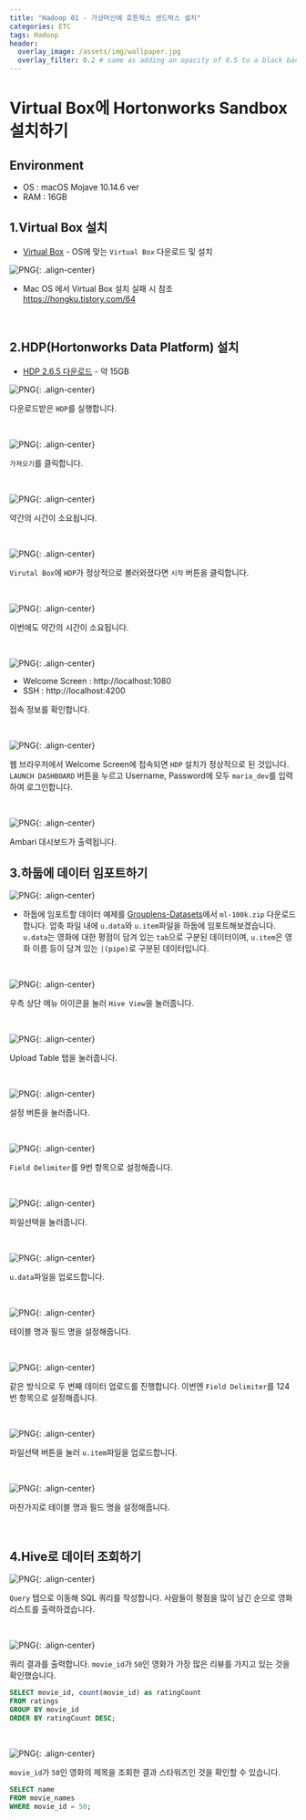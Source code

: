 ```yaml
---
title: "Hadoop 01 - 가상머신에 호튼웍스 샌드박스 설치"
categories: ETC
tags: Hadoop
header:
  overlay_image: /assets/img/wallpaper.jpg
  overlay_filter: 0.2 # same as adding an opacity of 0.5 to a black background
---
```


# Virtual Box에 Hortonworks Sandbox 설치하기

## Environment

- OS : macOS Mojave 10.14.6 ver
- RAM : 16GB


## 1.Virtual Box 설치

- [Virtual Box](https://www.virtualbox.org/wiki/Downloads) - OS에 맞는 `Virtual Box` 다운로드 및 설치

![PNG](/assets/img/post_img/2019-12-19-hadoop_01/img_01-1.png){: .align-center}

- Mac OS 에서 Virtual Box 설치 실패 시 참조  
https://hongku.tistory.com/64

<br>

## 2.HDP(Hortonworks Data Platform) 설치

- [HDP 2.6.5 다운로드](https://downloads-hortonworks.akamaized.net/sandbox-hdp-2.6.5/HDP_2.6.5_virtualbox_180626.ova) - 약 15GB

![PNG](/assets/img/post_img/2019-12-19-hadoop_01/img_02-1.png){: .align-center}

다운로드받은 `HDP`를 실행합니다.

<br>

![PNG](/assets/img/post_img/2019-12-19-hadoop_01/img_02-2.png){: .align-center}

`가져오기`를 클릭합니다.

<br>

![PNG](/assets/img/post_img/2019-12-19-hadoop_01/img_02-3.png){: .align-center}

약간의 시간이 소요됩니다.

<br>

![PNG](/assets/img/post_img/2019-12-19-hadoop_01/img_02-4.png){: .align-center}

`Virutal Box`에 `HDP`가 정상적으로 볼러와졌다면 `시작` 버튼을 클릭합니다.

<br>

![PNG](/assets/img/post_img/2019-12-19-hadoop_01/img_02-5.png){: .align-center}

이번에도 약간의 시간이 소요됩니다.

<br>

![PNG](/assets/img/post_img/2019-12-19-hadoop_01/img_02-6.png){: .align-center}

- Welcome Screen : http://localhost:1080
- SSH : http://localhost:4200

접속 정보를 확인합니다.


<br>

![PNG](/assets/img/post_img/2019-12-19-hadoop_01/img_02-7.png){: .align-center}

웹 브라우저에서 Welcome Screen에 접속되면 `HDP` 설치가 정상적으로 된 것입니다. `LAUNCH DASHBOARD` 버튼을 누르고 Username, Password에 모두 `maria_dev`를 입력하여 로그인합니다.

<br>

![PNG](/assets/img/post_img/2019-12-19-hadoop_01/img_02-8.png){: .align-center}

Ambari 대시보드가 출력됩니다.


## 3.하둡에 데이터 임포트하기

![PNG](/assets/img/post_img/2019-12-19-hadoop_01/img_03-1.png){: .align-center}

- 하둡에 임포트할 데이터 예제를 [Grouplens-Datasets](https://grouplens.org/datasets/movielens/)에서 `ml-100k.zip` 다운로드합니다. 압축 파일 내에 `u.data`와 `u.item`파일을 하둡에 임포트해보겠습니다. `u.data`는 영화에 대한 평점이 담겨 있는 `tab`으로 구분된 데이터이며, `u.item`은 영화 이름 등이 담겨 있는 `|(pipe)`로 구분된 데이터입니다.

<br>

![PNG](/assets/img/post_img/2019-12-19-hadoop_01/img_03-2.png){: .align-center}

우측 상단 메뉴 아이콘을 눌러 `Hive View`을 눌러줍니다.

<br>

![PNG](/assets/img/post_img/2019-12-19-hadoop_01/img_03-3.png){: .align-center}

Upload Table 탭을 눌러줍니다.

<br>

![PNG](/assets/img/post_img/2019-12-19-hadoop_01/img_03-4.png){: .align-center}

설정 버튼을 눌러줍니다.

<br>

![PNG](/assets/img/post_img/2019-12-19-hadoop_01/img_03-5.png){: .align-center}

`Field Delimiter`를 9번 항목으로 설정해줍니다.

<br>

![PNG](/assets/img/post_img/2019-12-19-hadoop_01/img_03-6.png){: .align-center}

파일선택을 눌러줍니다.

<br>

![PNG](/assets/img/post_img/2019-12-19-hadoop_01/img_03-7.png){: .align-center}

`u.data`파일을 업로드합니다.

<br>

![PNG](/assets/img/post_img/2019-12-19-hadoop_01/img_03-8.png){: .align-center}

테이블 명과 필드 명을 설정해줍니다.

<br>

![PNG](/assets/img/post_img/2019-12-19-hadoop_01/img_03-9.png){: .align-center}

같은 방식으로 두 번째 데이터 업로드를 진행합니다. 이번엔 `Field Delimiter`를 124번 항목으로 설정해줍니다.

<br>

![PNG](/assets/img/post_img/2019-12-19-hadoop_01/img_03-10.png){: .align-center}

파일선택 버튼을 눌러 `u.item`파일을 업로드합니다.

<br>

![PNG](/assets/img/post_img/2019-12-19-hadoop_01/img_03-11.png){: .align-center}

마찬가지로 테이블 명과 필드 명을 설정해줍니다.


<br>

## 4.Hive로 데이터 조회하기

![PNG](/assets/img/post_img/2019-12-19-hadoop_01/img_04-1.png){: .align-center}

`Query` 탭으로 이동해 SQL 쿼리를 작성합니다. 사람들이 평점을 많이 남긴 순으로 영화 리스트를 출력하겠습니다.

<br>

![PNG](/assets/img/post_img/2019-12-19-hadoop_01/img_04-2.png){: .align-center}

쿼리 결과를 출력합니다. `movie_id`가 `50`인 영화가 가장 많은 리뷰를 가지고 있는 것을 확인했습니다.


```sql
SELECT movie_id, count(movie_id) as ratingCount
FROM ratings
GROUP BY movie_id
ORDER BY ratingCount DESC;
```

<br>

![PNG](/assets/img/post_img/2019-12-19-hadoop_01/img_04-3.png){: .align-center}

`movie_id`가 `50`인 영화의 제목을 조회한 결과 스타워즈인 것을 확인할 수 있습니다.

```sql
SELECT name
FROM movie_names
WHERE movie_id = 50;
```
